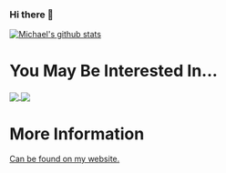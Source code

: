 ### Hi there 👋

<!--
**mpilosov/mpilosov** is a ✨ _special_ ✨ repository because its `README.md` (this file) appears on your GitHub profile.

Here are some ideas to get you started:

- 🔭 I’m currently working on ...
- 🌱 I’m currently learning ...
- 👯 I’m looking to collaborate on ...
- 🤔 I’m looking for help with ...
- 💬 Ask me about ...
- 📫 How to reach me: ...
- 😄 Pronouns: ...
- ⚡ Fun fact: ...
-->

<a href="https://github.com/mpilosov">
  <!-- Reference: https://github.com/anuraghazra/github-readme-stats -->
  <img align="center" src="https://github-readme-stats.vercel.app/api?username=mpilosov&count_private=true&theme=algolia&show_icons=true&include_all_commits=true" alt="Michael's github stats" />
</a>

# You May Be Interested In...

<a href="https://github.com/ml-starter-packs/jupyterhub-deploy-docker">
  <img align="center" src="https://github-readme-stats.vercel.app/api/pin/?username=ml-starter-packs&repo=jupyterhub-deploy-docker&theme=algolia" />
</a>

<a href="https://github.com/ml-starter-packs/mlflow-experiment">
  <img align="center" src="https://github-readme-stats.vercel.app/api/pin/?username=ml-starter-packs&repo=mlflow-experiment&theme=algolia" />
</a>

# More Information
<a href="https://mpilosov.com">
Can be found on my website.
</a>  
